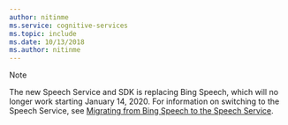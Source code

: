 ```yaml
---
author: nitinme
ms.service: cognitive-services
ms.topic: include
ms.date: 10/13/2018
ms.author: nitinme
---
```


> [!NOTE] 
> The new Speech Service and SDK is replacing Bing Speech, which will no longer work starting January 14, 2020. For information on switching to the Speech Service, see [Migrating from Bing Speech to the Speech Service](../articles/cognitive-services/Speech-Service/how-to-migrate-from-bing-speech.md).
